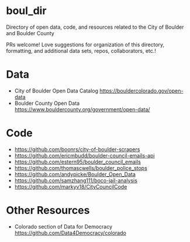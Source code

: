 # boul_dir
Directory of open data, code, and resources related to the City of Boulder and Boulder County

PRs welcome! Love suggestions for organization of this directory, formatting, and additional data sets, repos, collaborators, etc.!

# Data

- City of Boulder Open Data Catalog https://bouldercolorado.gov/open-data
- Boulder County Open Data https://www.bouldercounty.org/government/open-data/

# Code

- https://github.com/boonrs/city-of-boulder-scrapers
- https://github.com/ericmbudd/boulder-council-emails-api
- https://github.com/estern95/boulder_council_emails
- https://github.com/thomascwells/boulder_police_stops
- https://github.com/andypicke/Boulder_Open_Data
- https://github.com/samzhang111/boco-jail-analysis
- https://github.com/markyv18/CityCouncilCode


# Other Resources

- Colorado section of Data for Democracy https://github.com/Data4Democracy/colorado
